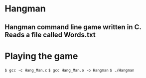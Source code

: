 # Hangman
Hangman command line game written in C. Reads a file called Words.txt
---
# Playing the game
`$ gcc -c Hang_Man.c`
`$ gcc Hang_Man.o -o Hangman`
`$ ./Hangman`
